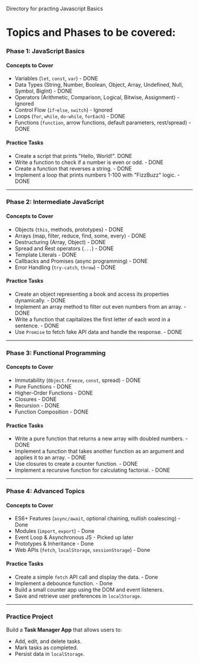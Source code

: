 Directory for practing Javascript Basics

# Topics and Phases to be covered:


### **Phase 1: JavaScript Basics**
#### **Concepts to Cover**
- Variables (`let`, `const`, `var`) - DONE
- Data Types (String, Number, Boolean, Object, Array, Undefined, Null, Symbol, BigInt) - DONE
- Operators (Arithmetic, Comparison, Logical, Bitwise, Assignment) - Ignored
- Control Flow (`if`-`else`, `switch`) - Ignored
- Loops (`for`, `while`, `do-while`, `forEach`) - DONE
- Functions (`function`, arrow functions, default parameters, rest/spread) - DONE

#### **Practice Tasks**
- Create a script that prints "Hello, World!". DONE
- Write a function to check if a number is even or odd. - DONE
- Create a function that reverses a string. - DONE 
- Implement a loop that prints numbers 1-100 with "FizzBuzz" logic. - DONE 

---

### **Phase 2: Intermediate JavaScript**
#### **Concepts to Cover**
- Objects (`this`, methods, prototypes) - DONE
- Arrays (map, filter, reduce, find, some, every) - DONE
- Destructuring (Array, Object) - DONE
- Spread and Rest operators (`...`) - DONE
- Template Literals - DONE
- Callbacks and Promises (async programming) - DONE
- Error Handling (`try-catch`, `throw`) - DONE

#### **Practice Tasks**
- Create an object representing a book and access its properties dynamically. - DONE
- Implement an array method to filter out even numbers from an array. - DONE
- Write a function that capitalizes the first letter of each word in a sentence.  - DONE
- Use `Promise` to fetch fake API data and handle the response.  - DONE

---

### **Phase 3: Functional Programming**
#### **Concepts to Cover**
- Immutability (`Object.freeze`, `const`, spread) - DONE
- Pure Functions - DONE
- Higher-Order Functions - DONE
- Closures - DONE 
- Recursion - DONE
- Function Composition - DONE

#### **Practice Tasks**
- Write a pure function that returns a new array with doubled numbers. - DONE 
- Implement a function that takes another function as an argument and applies it to an array. - DONE  
- Use closures to create a counter function. - DONE
- Implement a recursive function for calculating factorial. - DONE

---

### **Phase 4: Advanced Topics**
#### **Concepts to Cover**
- ES6+ Features (`async/await`, optional chaining, nullish coalescing) - Done
- Modules (`import`, `export`) - Done
- Event Loop & Asynchronous JS - Picked up later
- Prototypes & Inheritance - Done
- Web APIs (`fetch`, `localStorage`, `sessionStorage`) - Done

#### **Practice Tasks**
- Create a simple `fetch` API call and display the data. - Done
- Implement a debounce function. - Done
- Build a small counter app using the DOM and event listeners.
- Save and retrieve user preferences in `localStorage`.

---

### **Practice Project**
Build a **Task Manager App** that allows users to:
- Add, edit, and delete tasks.
- Mark tasks as completed.
- Persist data in `localStorage`.

